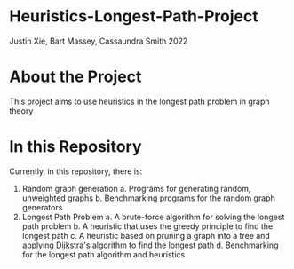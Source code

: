 # Heuristics-Longest-Path-Project
Justin Xie, Bart Massey, Cassaundra Smith 2022

# About the Project
This project aims to use heuristics in the longest path problem in graph theory

# In this Repository
Currently, in this repository, there is:
  1. Random graph generation
    a. Programs for generating random, unweighted graphs
    b. Benchmarking programs for the random graph generators
  2. Longest Path Problem
    a. A brute-force algorithm for solving the longest path problem
    b. A heuristic that uses the greedy principle to find the longest path
    c. A heuristic based on pruning a graph into a tree and applying Dijkstra's algorithm to find the longest path
    d. Benchmarking for the longest path algorithm and heuristics
